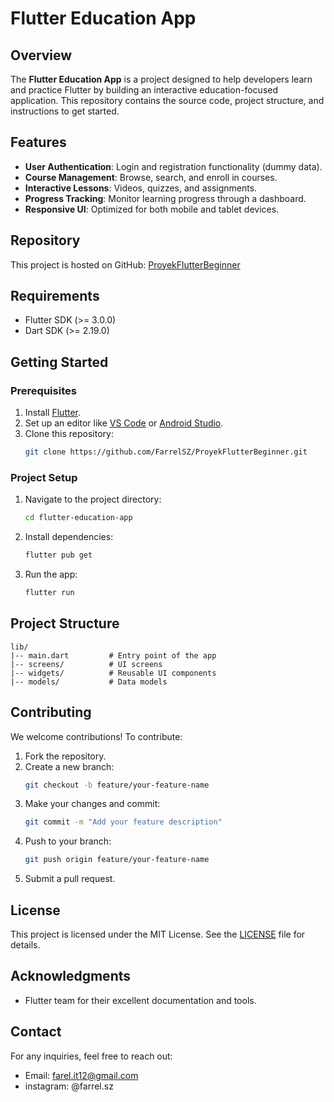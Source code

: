 # Flutter Education App

## Overview
The **Flutter Education App** is a project designed to help developers learn and practice Flutter by building an interactive education-focused application. This repository contains the source code, project structure, and instructions to get started.

## Features
- **User Authentication**: Login and registration functionality (dummy data).
- **Course Management**: Browse, search, and enroll in courses.
- **Interactive Lessons**: Videos, quizzes, and assignments.
- **Progress Tracking**: Monitor learning progress through a dashboard.
- **Responsive UI**: Optimized for both mobile and tablet devices.

## Repository
This project is hosted on GitHub: [ProyekFlutterBeginner](https://github.com/FarrelSZ/ProyekFlutterBeginner.git)

## Requirements
- Flutter SDK (>= 3.0.0)
- Dart SDK (>= 2.19.0)

## Getting Started

### Prerequisites
1. Install [Flutter](https://flutter.dev/docs/get-started/install).
2. Set up an editor like [VS Code](https://code.visualstudio.com/) or [Android Studio](https://developer.android.com/studio).
3. Clone this repository:
   ```bash
   git clone https://github.com/FarrelSZ/ProyekFlutterBeginner.git
   ```

### Project Setup
1. Navigate to the project directory:
   ```bash
   cd flutter-education-app
   ```
2. Install dependencies:
   ```bash
   flutter pub get
   ```
3. Run the app:
   ```bash
   flutter run
   ```

## Project Structure
```plaintext
lib/
|-- main.dart         # Entry point of the app
|-- screens/          # UI screens
|-- widgets/          # Reusable UI components
|-- models/           # Data models
```

## Contributing
We welcome contributions! To contribute:
1. Fork the repository.
2. Create a new branch:
   ```bash
   git checkout -b feature/your-feature-name
   ```
3. Make your changes and commit:
   ```bash
   git commit -m "Add your feature description"
   ```
4. Push to your branch:
   ```bash
   git push origin feature/your-feature-name
   ```
5. Submit a pull request.

## License
This project is licensed under the MIT License. See the [LICENSE](LICENSE) file for details.

## Acknowledgments
- Flutter team for their excellent documentation and tools.

## Contact
For any inquiries, feel free to reach out:
- Email: farel.it12@gmail.com
- instagram: @farrel.sz

